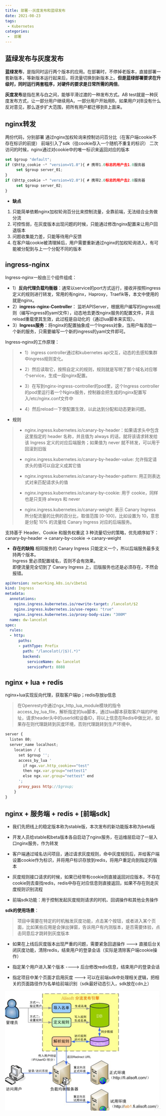 ```yaml
---
title: 部署--灰度发布和蓝绿发布
date: 2021-08-23
tags:
 - Kubernetes
categories:
 -  部署
---
```



##  蓝绿发布与灰度发布

**蓝绿发布**，是指同时运行两个版本的应用。在部署时，不停掉老版本，直接部署一套新版本，等新版本运行起来后，将流量切换到新版本上。**但是蓝绿部署要求在升级时，同时运行两套程序，对硬件的要求是日常所需的两倍**。

**灰度发布**是指在黑与白之间，能够平滑过渡的一种发布方式。AB test就是一种灰度发布方式，让一部分用户继续用A，一部分用户开始用B，如果用户对B没有什么反对意见，那么逐步扩大范围，把所有用户都迁移到B上面来。

##  nginx转发

两份代码，分别部署
通过nginx加权轮询来控制访问百分比（在客户端cookie不存在标识的前提）
前端引入了sdk（往cookie存入一个随机不重复的标识）
二次访问的时候，nginx通过对cookie中的唯一标识来返回对应的版本

```js
set $group "default";
if ($http_cookie ~* "version=V1.0"){ # 携带1.0标志的用户去1.0服务器
     set $group server_01;
}
if ($http_cookie ~* "version=V2.0"){ # 携带2.0标志的用户去2.0服务器
     set $group server_02;
}
```

-  **缺点**
1.  只能简单依赖nginx加权轮询百分比来控制流量，全靠前端，无法结合业务做分流
2.  可控性弱，在灰度版本出现问题的时候，只能通过修改nginx配置来让用户回退版本 
3.  问题收集能力差，只能等待用户反馈 
4.  在客户端cookie被清理掉后，用户需要重新通过nginx的加权轮询进入，有可能被分配到与上一个分配不同的版本



##  **ingress-nginx**

Ingress-nginx一般由三个组件组成：

*   1）**反向代理负载均衡器**：通常以service的port方式运行，接收并按照ingress定义的规则进行转发，常用的有nginx，Haproxy，Traefik等，本文中使用的就是nginx。
*   2）**ingress-nginx-Controller**： 监听APIServer，根据用户编写的ingress规则（编写ingress的yaml文件），动态地去更改nginx服务的配置文件，并且reload重载使其生效，此过程是自动化的（通过lua脚本来实现）。
*   3）**Ingress服务**：将nginx的配置抽象成一个Ingress对象，当用户每添加一个新的服务，只需要编写一个新的ingress的yaml文件即可。

Ingress-nginx的工作原理：

>*   1）ingress controller通过和kubernetes api交互，动态的去感知集群中ingress规则变化。
>
>*   2）然后读取它，按照自定义的规则，规则就是写明了那个域名对应哪个service，生成一段nginx配置。 
>*   3）在写到nginx-ingress-controller的pod里，这个Ingress controller的pod里运行着一个Nginx服务，控制器会把生成的nginx配置写入/etc/nginx.conf文件中   
>*   4）然后reload一下使配置生效，以此达到分配和动态更新问题。

- 规则

> - nginx.ingress.kubernetes.io/canary-by-header：如果请求头中包含这里指定的 header 名称，并且值为 always 的话，就将该请求转发给该 Ingress 定义的对应后端服务；如果值为 never 就不转发，可以用于回滚到旧版
>
> - nginx.ingress.kubernetes.io/canary-by-header-value:  允许指定请求头的值可以自定义成其它值
> - nginx.ingress.kubernetes.io/canary-by-header-pattern: 用正则表达式对来匹配请求头的值 
> - nginx.ingress.kubernetes.io/canary-by-cookie:   用于 cookie，同样也是只支持 always 和 never
> - nginx.ingress.kubernetes.io/canary-weight:   表示 Canary Ingress 所分配流量的比例的百分比，取值范围 [0-100]，比如设置为 10，意思是分配 10% 的流量给 Canary Ingress 对应的后端服务。

支持基于 Header、Cookie 和服务权重这 3 种流量切分的策略，优先顺序如下：canary-by-header -> canary-by-cookie -> canary-weight

-  **存在的缺陷**
相同服务的 Canary Ingress 只能定义一个，所以后端服务最多支持两个版本。  
Ingress 里必须配置域名，否则不会有效果。  
即便流量完全切到了 Canary Ingress 上，旧版服务也还是必须存在，不然会报错。


```yaml
apiVersion: networking.k8s.io/v1beta1
kind: Ingress
metadata:
  annotations:
    nginx.ingress.kubernetes.io/rewrite-target: /lancelot/$2
    nginx.ingress.kubernetes.io/use-regex: "true"
    nginx.ingress.kubernetes.io/proxy-body-size: "300M"
  name: dw-lancelot
spec:
  rules:
  - http:
      paths:
      - pathType: Prefix
        path: "/lancelot(/|$)(.*)"
        backend:
          serviceName: dw-lancelot
          servicePort: 8888
```


##   **nginx + lua + redis**

nginx+lua实现反向代理，获取客户端ip；redis存放ip信息

>在Openresty中通过ngx_http_lua_module模块的指令access_by_lua_file，解析指定的lua脚本，通过lua脚本获取客户端的IP地址，请求header头中的userId和设备ID，将以上信息在Redis中做比对，如果存在则代理跳转到灰度环境，否则代理跳转到生产环境中。 

```js
server {
  listen 80;
  server_name localhost;
    location / {
      set $group '';
      access_by_lua '
        if ngx.var.http_cookie=="test" 
        then ngx.var.group="nettest1"
        else ngx.var.group="nettest" end
      ';
      proxy_pass http://$group;
    }
}
```


##  **nginx + 服务端 + redis + [前端sdk]**

*  我们先把线上的稳定版本称为stable版，本次发布的新功能版本称为beta版
*  开发人员给stable和beta版本各自启动了nginx服务，在运维层启动了一层入口nginx服务，作为转发
*   客户端通过域名访问项目，通过请求灰度规则，命中灰度规则后，并给客户端设置cookie作为标识，并将用户标识存放到redis，将用户重定向到指定的版本
    
*   灰度规则接口请求的时候，如果已经带有cookie则直接返回对应版本，不存在cookie则去查找redis，redis中存在对应信息则直接返回，如果不存在则走灰度规则识别流程
    
*   前端sdk功能：用于控制发起灰度规则请求的时机、回调操作和其他业务操作

**sdk的使用场景**：  
>项目中需要在特定的时机触发灰度功能，点击某个按钮，或者进入某个页面，比如某些应用是会弹出弹窗，告诉用户有内测版本，是否需要体验，点击同意后才跳转到灰度版本

- 如果在上线后灰度版本出现严重的问题，需要紧急回退操作 --->   直接后台关闭灰度功能，清除redis，结束用户的登录会话（实际是清除客户端cookie操作）
    
- 指定某个用户进入某个版本 ---->  后台修改redis信息，结束用户的登录会话
    
-  指定项目中某个页面才启用灰度  --->   可以在前端sdk中处理相关逻辑，把相关的页面路径作为名单给前端识别（sdk最好动态引入，sdk放在cdn上）


![carry-deploy](../images/carry-deploy.png)




